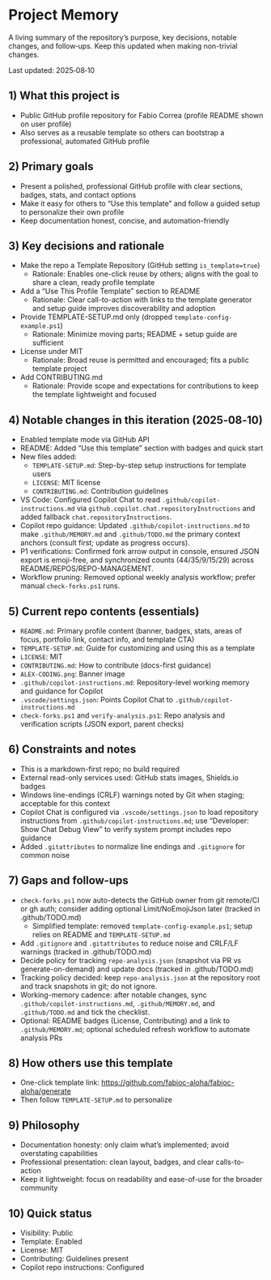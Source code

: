 # Project Memory

A living summary of the repository’s purpose, key decisions, notable changes, and follow‑ups. Keep this updated when making non-trivial changes.

Last updated: 2025‑08‑10

## 1) What this project is
- Public GitHub profile repository for Fabio Correa (profile README shown on user profile)
- Also serves as a reusable template so others can bootstrap a professional, automated GitHub profile

## 2) Primary goals
- Present a polished, professional GitHub profile with clear sections, badges, stats, and contact options
- Make it easy for others to “Use this template” and follow a guided setup to personalize their own profile
- Keep documentation honest, concise, and automation-friendly

## 3) Key decisions and rationale
- Make the repo a Template Repository (GitHub setting `is_template=true`)
  - Rationale: Enables one-click reuse by others; aligns with the goal to share a clean, ready profile template
- Add a “Use This Profile Template” section to README
  - Rationale: Clear call-to-action with links to the template generator and setup guide improves discoverability and adoption
- Provide TEMPLATE-SETUP.md only (dropped `template-config-example.ps1`)
  - Rationale: Minimize moving parts; README + setup guide are sufficient
- License under MIT
  - Rationale: Broad reuse is permitted and encouraged; fits a public template project
- Add CONTRIBUTING.md
  - Rationale: Provide scope and expectations for contributions to keep the template lightweight and focused

## 4) Notable changes in this iteration (2025‑08‑10)
- Enabled template mode via GitHub API
- README: Added “Use this template” section with badges and quick start
- New files added:
  - `TEMPLATE-SETUP.md`: Step-by-step setup instructions for template users
  - `LICENSE`: MIT license
  - `CONTRIBUTING.md`: Contribution guidelines
 - VS Code: Configured Copilot Chat to read `.github/copilot-instructions.md` via `github.copilot.chat.repositoryInstructions` and added fallback `chat.repositoryInstructions`.
 - Copilot repo guidance: Updated `.github/copilot-instructions.md` to make `.github/MEMORY.md` and `.github/TODO.md` the primary context anchors (consult first; update as progress occurs).
 - P1 verifications: Confirmed fork arrow output in console, ensured JSON export is emoji-free, and synchronized counts (44/35/9/15/29) across README/REPOS/REPO-MANAGEMENT.
 - Workflow pruning: Removed optional weekly analysis workflow; prefer manual `check-forks.ps1` runs.

## 5) Current repo contents (essentials)
- `README.md`: Primary profile content (banner, badges, stats, areas of focus, portfolio link, contact info, and template CTA)
- `TEMPLATE-SETUP.md`: Guide for customizing and using this as a template
- `LICENSE`: MIT
- `CONTRIBUTING.md`: How to contribute (docs-first guidance)
- `ALEX-CODING.png`: Banner image
 - `.github/copilot-instructions.md`: Repository-level working memory and guidance for Copilot
 - `.vscode/settings.json`: Points Copilot Chat to `.github/copilot-instructions.md`
 - `check-forks.ps1` and `verify-analysis.ps1`: Repo analysis and verification scripts (JSON export, parent checks)

## 6) Constraints and notes
- This is a markdown-first repo; no build required
- External read-only services used: GitHub stats images, Shields.io badges
- Windows line-endings (CRLF) warnings noted by Git when staging; acceptable for this context
 - Copilot Chat is configured via `.vscode/settings.json` to load repository instructions from `.github/copilot-instructions.md`; use “Developer: Show Chat Debug View” to verify system prompt includes repo guidance
 - Added `.gitattributes` to normalize line endings and `.gitignore` for common noise

## 7) Gaps and follow-ups
- `check-forks.ps1` now auto-detects the GitHub owner from git remote/CI or gh auth; consider adding optional Limit/NoEmojiJson later (tracked in .github/TODO.md)
  - Simplified template: removed `template-config-example.ps1`; setup relies on README and `TEMPLATE-SETUP.md`
- Add `.gitignore` and `.gitattributes` to reduce noise and CRLF/LF warnings (tracked in .github/TODO.md)
- Decide policy for tracking `repo-analysis.json` (snapshot via PR vs generate-on-demand) and update docs (tracked in .github/TODO.md)
 - Tracking policy decided: keep `repo-analysis.json` at the repository root and track snapshots in git; do not ignore.
 - Working-memory cadence: after notable changes, sync `.github/copilot-instructions.md`, `.github/MEMORY.md`, and `.github/TODO.md` and tick the checklist.
- Optional: README badges (License, Contributing) and a link to `.github/MEMORY.md`; optional scheduled refresh workflow to automate analysis PRs

## 8) How others use this template
- One-click template link: https://github.com/fabioc-aloha/fabioc-aloha/generate
- Then follow `TEMPLATE-SETUP.md` to personalize

## 9) Philosophy
- Documentation honesty: only claim what’s implemented; avoid overstating capabilities
- Professional presentation: clean layout, badges, and clear calls-to-action
- Keep it lightweight: focus on readability and ease-of-use for the broader community

## 10) Quick status
- Visibility: Public
- Template: Enabled
- License: MIT
- Contributing: Guidelines present
 - Copilot repo instructions: Configured
